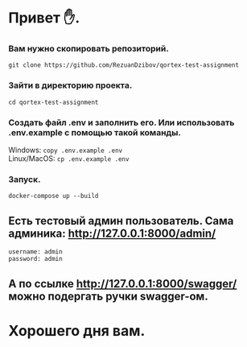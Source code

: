 # Привет ✋.
### Вам нужно скопировать репозиторий.
`git clone https://github.com/RezuanDzibov/qortex-test-assignment`

### Зайти в директорию проекта.
`cd qortex-test-assignment`

### Создать файл .env и заполнить его. Или использовать .env.example с помощью такой команды.
Windows: `copy .env.example .env`\
Linux/MacOS: `cp .env.example .env`

### Запуск.
`docker-compose up --build`
## Есть тестовый админ пользователь. Сама админика: http://127.0.0.1:8000/admin/
`username: admin` \
`password: admin`
## А по ссылке http://127.0.0.1:8000/swagger/ можно подергать ручки swagger-ом.
# Хорошего дня вам.